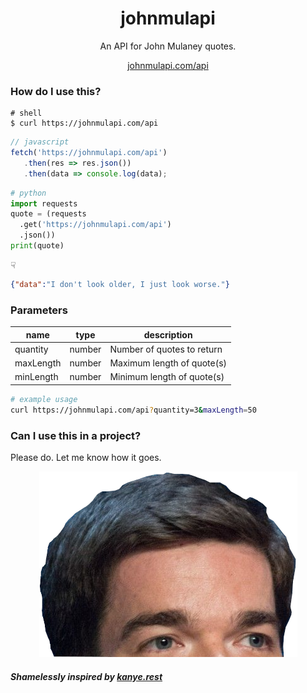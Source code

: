 <div align="center">

# johnmulapi
An API for John Mulaney quotes.  
  
[johnmulapi.com/api](https://johnmulapi.com/api)

</div>


### How do I use this?

```shell
# shell
$ curl https://johnmulapi.com/api
```
```javascript
// javascript
fetch('https://johnmulapi.com/api')
   .then(res => res.json())
   .then(data => console.log(data);
```
```python
# python
import requests
quote = (requests
  .get('https://johnmulapi.com/api')
  .json())
print(quote)
```
☟
```json
{"data":"I don't look older, I just look worse."}
```

### Parameters

|name |type |description
|--- |--- |---
|quantity |number | Number of quotes to return
|maxLength |number |Maximum length of quote(s) 
|minLength |number |Minimum length of quote(s)

```bash
# example usage
curl https://johnmulapi.com/api?quantity=3&maxLength=50
```

### Can I use this in a project?
Please do. Let me know how it goes.

<p align="center">
<img alt="John Mulaney's Head" src='./assets/mulaney_head.png' />
</p>

##### Shamelessly inspired by [kanye.rest](https://kanye.rest/)
